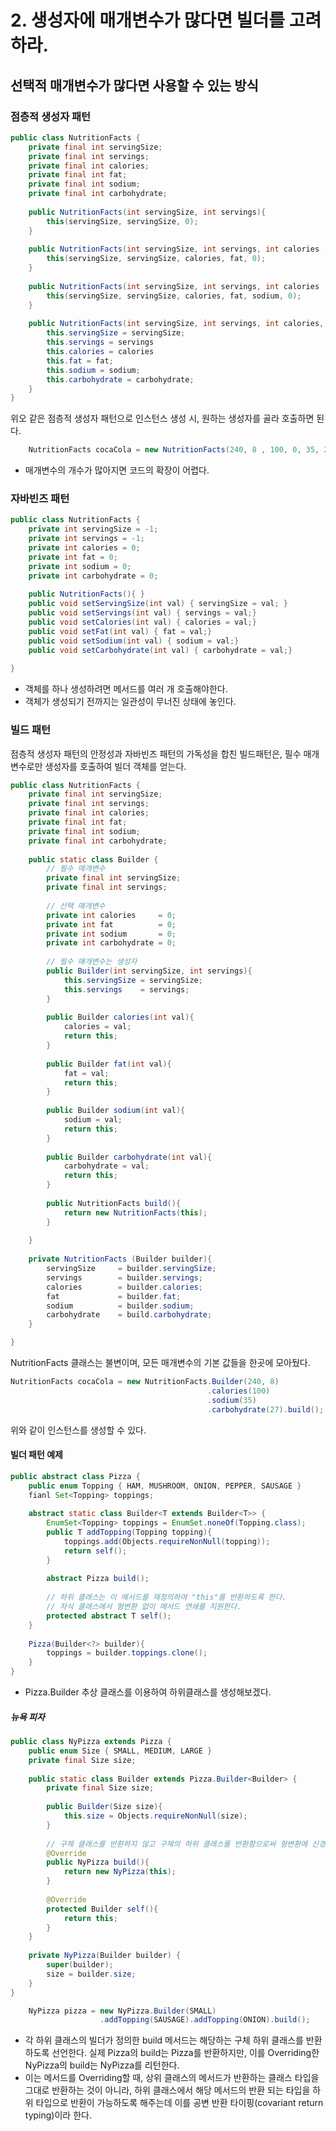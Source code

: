 # 2. 생성자에 매개변수가 많다면 빌더를 고려하라.




선택적 매개변수가 많다면 사용할 수 있는 방식
-------------------------------

### 점층적 생성자 패턴
```java
public class NutritionFacts {
	private final int servingSize;
	private final int servings;
	private final int calories;
	private final int fat;
	private final int sodium;
	private final int carbohydrate;
	
	public NutritionFacts(int servingSize, int servings){
		this(servingSize, servingSize, 0);
	}
	
	public NutritionFacts(int servingSize, int servings, int calories ,int fat){
		this(servingSize, servingSize, calories, fat, 0);
	}
	
	public NutritionFacts(int servingSize, int servings, int calories ,int fat, int sodium){
		this(servingSize, servingSize, calories, fat, sodium, 0);
	}
	
	public NutritionFacts(int servingSize, int servings, int calories, int fat, int sodium, int carbohydrate {
		this.servingSize = servingSize;
		this.servings = servings
		this.calories = calories
		this.fat = fat;
		this.sodium = sodium;
		this.carbohydrate = carbohydrate;
	}
}
```
위오 같은 점층적 생성자 패턴으로 인스턴스 생성 시, 원하는 생성자를 골라 호출하면 된다.

```java
	NutritionFacts cocaCola = new NutritionFacts(240, 8 , 100, 0, 35, 27);
```

* 매개변수의 개수가 많아지면 코드의 확장이 어렵다.



### 자바빈즈 패턴
```java
public class NutritionFacts {
	private int servingSize = -1;
	private int servings = -1;
	private int calories = 0;
	private int fat = 0;
	private int sodium = 0;
	private int carbohydrate = 0;
	
	public NutritionFacts(){ }
	public void setServingSize(int val) { servingSize = val; }
	public void setServings(int val) { servings = val;}
	public void setCalories(int val) { calories = val;}
	public void setFat(int val) { fat = val;}
	public void setSodium(int val) { sodium = val;}
	public void setCarbohydrate(int val) { carbohydrate = val;}
	
}
```

* 객체를 하나 생성하려면 메서드를 여러 개 호출해야한다.
* 객체가 생성되기 전까지는 일관성이 무너진 상태에 놓인다.



### 빌드 패턴

점층적 생성자 패턴의 안정성과 자바빈즈 패턴의 가독성을 합친 빌드패턴은,
필수 매개변수로만 생성자를 호출하여 빌더 객체를 얻는다.


```java
public class NutritionFacts {
	private final int servingSize;
	private final int servings;
	private final int calories;
	private final int fat;
	private final int sodium;
	private final int carbohydrate;
	
	public static class Builder {
		// 필수 매개변수
		private final int servingSize;
		private final int servings;
		
		// 선택 매개변수
		private int calories     = 0;
		private int fat          = 0;
		private int sodium       = 0;
		private int carbohydrate = 0;
		
		// 필수 매개변수는 생성자
		public Builder(int servingSize, int servings){
			this.servingSize = servingSize;
			this.servings    = servings;
		}
		
		public Builder calories(int val){
			calories = val;
			return this;
		}
		
		public Builder fat(int val){
			fat = val;
			return this;
		}
		
		public Builder sodium(int val){
			sodium = val;
			return this;
		}
		
		public Builder carbohydrate(int val){
			carbohydrate = val;
			return this;
		}
		
		public NutritionFacts build(){
			return new NutritionFacts(this);
		}
	
	}
	
	private NutritionFacts (Builder builder){
		servingSize 	= builder.servingSize;
		servings 		= builder.servings;
		calories 		= builder.calories;
		fat 			= builder.fat;
		sodium			= builder.sodium;
		carbohydrate	= build.carbohydrate;
	}

}
```
NutritionFacts 클래스는 불변이며, 모든 매개변수의 기본 값들을 한곳에 모아뒀다.

```java
NutritionFacts cocaCola = new NutritionFacts.Builder(240, 8)
                                            .calories(100)
                                            .sodium(35)
                                            .carbohydrate(27).build();
```

위와 같이 인스턴스를 생성할 수 있다.											



#### 빌더 패턴 예제

```java
public abstract class Pizza {
	public enum Topping { HAM, MUSHROOM, ONION, PEPPER, SAUSAGE }
	fianl Set<Topping> toppings;
	
	abstract static class Builder<T extends Builder<T>> {
		EnumSet<Topping> toppings = EnumSet.noneOf(Topping.class);
		public T addTopping(Topping topping){
			toppings.add(Objects.requireNonNull(topping));
			return self();
		}
		
		abstract Pizza build();
		
		// 하위 클래스는 이 메서드를 재정의하여 "this"를 반환하도록 한다.
		// 자식 클래스에서 형변환 없이 메서드 연쇄를 지원한다.
		protected abstract T self();
	}
	
	Pizza(Builder<?> builder){
		toppings = builder.toppings.clone();
	}
}
```
* Pizza.Builder 추상 클래스를 이용하여 하위클래스를 생성해보겠다.

##### 뉴욕 피자
```java
public class NyPizza extends Pizza {
	public enum Size { SMALL, MEDIUM, LARGE }
	private final Size size;
	
	public static class Builder extends Pizza.Builder<Builder> {
		private final Size size;
		
		public Builder(Size size){
			this.size = Objects.requireNonNull(size);
		}
		
		// 구체 클래스를 반환하지 않고 구체의 하위 클래스를 반환함으로써 형변환에 신경쓰지 않아도 된다. 이를 공변 변환 타이핑이라 한다.
		@Override 
		public NyPizza build(){
			return new NyPizza(this);
		}
		
		@Override
		protected Builder self(){
			return this;
		}
	}
	
	private NyPizza(Builder builder) {
		super(builder);
		size = builder.size;
	}
}
```

```java
	NyPizza pizza = new NyPizza.Builder(SMALL)
					.addTopping(SAUSAGE).addTopping(ONION).build();
```
* 각 하위 클래스의 빌더가 정의한 build 메서드는 해당하는 구체 하위 클래스를 반환하도록 선언한다. 실제 Pizza의 build는 Pizza를 반환하지만, 이를 Overriding한 NyPizza의 build는 NyPizza를 리턴한다.
* 이는 메서드를 Overriding할 때, 상위 클래스의 메서드가 반환하는 클래스 타입을 그대로 반환하는 것이 아니라, 하위 클래스에서 해당 메서드의 반환 되는 타입을 하위 타입으로 반환이 가능하도록 해주는데 이를 공변 반환 타이핑(covariant return typing)이라 한다.




